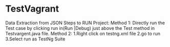 # TestVagrant
Data Extraction from JSON
Steps to RUN Project:
Method 1:
Directly run the Test case by clicking run in(Run |Debug) just above the Test method in Testvargent.java file.
Method 2:
1.Right click on testng.xml file 
2.go to run
3.Select run as TestNg Suite
